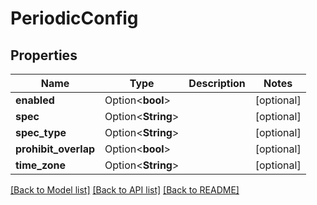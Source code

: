 # PeriodicConfig

## Properties

Name | Type | Description | Notes
------------ | ------------- | ------------- | -------------
**enabled** | Option<**bool**> |  | [optional]
**spec** | Option<**String**> |  | [optional]
**spec_type** | Option<**String**> |  | [optional]
**prohibit_overlap** | Option<**bool**> |  | [optional]
**time_zone** | Option<**String**> |  | [optional]

[[Back to Model list]](../README.md#documentation-for-models) [[Back to API list]](../README.md#documentation-for-api-endpoints) [[Back to README]](../README.md)


